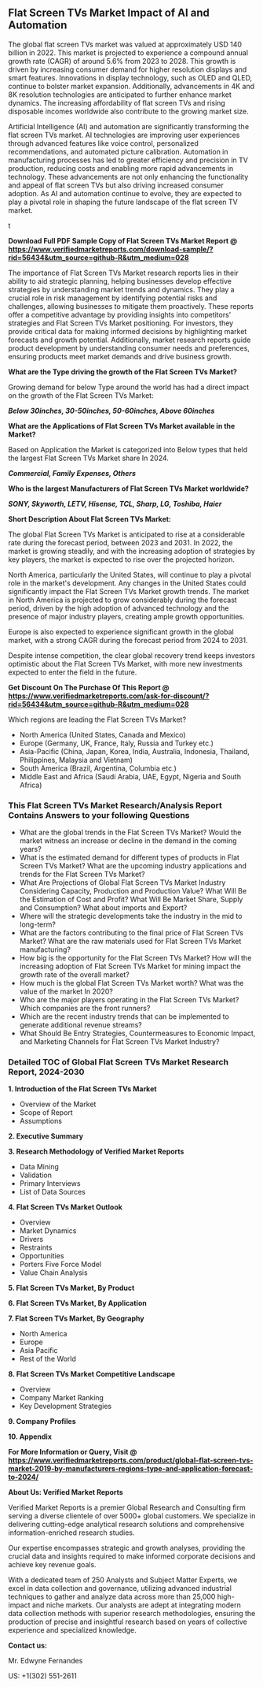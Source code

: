 <h2>Flat Screen TVs Market Impact of AI and Automation</h2><p>The global flat screen TVs market was valued at approximately USD 140 billion in 2022. This market is projected to experience a compound annual growth rate (CAGR) of around 5.6% from 2023 to 2028. This growth is driven by increasing consumer demand for higher resolution displays and smart features. Innovations in display technology, such as OLED and QLED, continue to bolster market expansion. Additionally, advancements in 4K and 8K resolution technologies are anticipated to further enhance market dynamics. The increasing affordability of flat screen TVs and rising disposable incomes worldwide also contribute to the growing market size.</p><p>Artificial Intelligence (AI) and automation are significantly transforming the flat screen TVs market. AI technologies are improving user experiences through advanced features like voice control, personalized recommendations, and automated picture calibration. Automation in manufacturing processes has led to greater efficiency and precision in TV production, reducing costs and enabling more rapid advancements in technology. These advancements are not only enhancing the functionality and appeal of flat screen TVs but also driving increased consumer adoption. As AI and automation continue to evolve, they are expected to play a pivotal role in shaping the future landscape of the flat screen TV market.</p>t</p><p id="" class=""><strong>Download Full PDF Sample Copy of Flat Screen TVs Market Report @ <a href="https://www.verifiedmarketreports.com/download-sample/?rid=56434&utm_source=github-R&utm_medium=028" target="_blank">https://www.verifiedmarketreports.com/download-sample/?rid=56434&utm_source=github-R&utm_medium=028</a></strong></p><p>The importance of&nbsp;Flat Screen TVs Market research reports lies in their ability to aid strategic planning, helping businesses develop effective strategies by understanding market trends and dynamics. They play a crucial role in risk management by identifying potential risks and challenges, allowing businesses to mitigate them proactively. These reports offer a competitive advantage by providing insights into competitors' strategies and Flat Screen TVs Market positioning. For investors, they provide critical data for making informed decisions by highlighting market forecasts and growth potential. Additionally, market research reports guide product development by understanding consumer needs and preferences, ensuring products meet market demands and drive business growth.</p><p><strong>What are the&nbsp;Type driving the growth of the Flat Screen TVs Market?</strong></p><p id="" class="">Growing demand for below Type around the world has had a direct impact on the growth of the Flat Screen TVs Market:</p><em><strong>Below 30inches, 30-50inches, 50-60inches, Above 60inches</strong></em></p><strong>What are the&nbsp;Applications&nbsp;of Flat Screen TVs Market available in the Market?</strong></p><p id="" class="">Based on Application the Market is categorized into Below types that held the largest Flat Screen TVs Market share In 2024.</p><em><strong>Commercial, Family Expenses, Others</strong></em></p><strong>Who is the largest Manufacturers of Flat Screen TVs Market worldwide?</strong></p><p><em><strong>SONY, Skyworth, LETV, Hisense, TCL, Sharp, LG, Toshiba, Haier</strong></em></p><p id="" class=""><strong>Short Description About Flat Screen TVs Market:</strong></p><p>The global Flat Screen TVs Market is anticipated to rise at a considerable rate during the forecast period, between 2023 and 2031. In 2022, the market is growing steadily, and with the increasing adoption of strategies by key players, the market is expected to rise over the projected horizon.</p><p>North America, particularly the United States, will continue to play a pivotal role in the market's development. Any changes in the United States could significantly impact the Flat Screen TVs Market growth trends. The market in North America is projected to grow considerably during the forecast period, driven by the high adoption of advanced technology and the presence of major industry players, creating ample growth opportunities.</p><p>Europe is also expected to experience significant growth in the global market, with a strong CAGR during the forecast period from 2024 to 2031.</p><p>Despite intense competition, the clear global recovery trend keeps investors optimistic about the Flat Screen TVs Market, with more new investments expected to enter the field in the future.</p><p id="" class=""><strong>Get Discount On The Purchase Of This Report @ <a href="https://www.verifiedmarketreports.com/ask-for-discount/?rid=56434&utm_source=github-R&utm_medium=028" target="_blank">https://www.verifiedmarketreports.com/ask-for-discount/?rid=56434&utm_source=github-R&utm_medium=028</a></strong></p>Which regions are leading the Flat Screen TVs Market?</p><ul><li>North America (United States, Canada and Mexico)</li><li>Europe (Germany, UK, France, Italy, Russia and Turkey etc.)</li><li>Asia-Pacific (China, Japan, Korea, India, Australia, Indonesia, Thailand, Philippines, Malaysia and Vietnam)</li><li>South America (Brazil, Argentina, Columbia etc.)</li><li>Middle East and Africa (Saudi Arabia, UAE, Egypt, Nigeria and South Africa)</li></ul><h3 id="" class="">This Flat Screen TVs Market Research/Analysis Report Contains Answers to your following Questions</h3><ul><li>What are the global trends in the Flat Screen TVs Market? Would the market witness an increase or decline in the demand in the coming years?</li><li>What is the estimated demand for different types of products in Flat Screen TVs Market? What are the upcoming industry applications and trends for the Flat Screen TVs Market?</li><li>What Are Projections of Global Flat Screen TVs Market Industry Considering Capacity, Production and Production Value? What Will Be the Estimation of Cost and Profit? What Will Be Market Share, Supply and Consumption? What about imports and Export?</li><li>Where will the strategic developments take the industry in the mid to long-term?</li><li>What are the factors contributing to the final price of Flat Screen TVs Market? What are the raw materials used for Flat Screen TVs Market manufacturing?</li><li>How big is the opportunity for the Flat Screen TVs Market? How will the increasing adoption of Flat Screen TVs Market for mining impact the growth rate of the overall market?</li><li>How much is the global Flat Screen TVs Market worth? What was the value of the market In 2020?</li><li>Who are the major players operating in the Flat Screen TVs Market? Which companies are the front runners?</li><li>Which are the recent industry trends that can be implemented to generate additional revenue streams?</li><li>What Should Be Entry Strategies, Countermeasures to Economic Impact, and Marketing Channels for Flat Screen TVs Market Industry?</li></ul><h3 id="" class="">Detailed TOC of Global Flat Screen TVs Market Research Report, 2024-2030</h3><p id="" class=""><strong>1. Introduction of the Flat Screen TVs Market</strong></p><ul><li>Overview of the Market</li><li>Scope of Report</li><li>Assumptions</li></ul><p id="" class=""><strong>2. Executive Summary</strong></p><p id="" class=""><strong>3. Research Methodology of Verified Market Reports</strong></p><ul><li>Data Mining</li><li>Validation</li><li>Primary Interviews</li><li>List of Data Sources</li></ul><p id="" class=""><strong>4. Flat Screen TVs Market Outlook</strong></p><ul><li>Overview</li><li>Market Dynamics</li><li>Drivers</li><li>Restraints</li><li>Opportunities</li><li>Porters Five Force Model</li><li>Value Chain Analysis</li></ul><p id="" class=""><strong>5. Flat Screen TVs Market, By Product</strong></p><p id="" class=""><strong>6. Flat Screen TVs Market, By Application</strong></p><p id="" class=""><strong>7. Flat Screen TVs Market, By Geography</strong></p><ul><li>North America</li><li>Europe</li><li>Asia Pacific</li><li>Rest of the World</li></ul><p id="" class=""><strong>8. Flat Screen TVs Market Competitive Landscape</strong></p><ul><li>Overview</li><li>Company Market Ranking</li><li>Key Development Strategies</li></ul><p id="" class=""><strong>9. Company Profiles</strong></p><p id="" class=""><strong>10. Appendix</strong></p><p id="" class=""><strong>For More Information or Query, Visit @ <a href="https://www.verifiedmarketreports.com/product/global-flat-screen-tvs-market-2019-by-manufacturers-regions-type-and-application-forecast-to-2024/" target="_blank">https://www.verifiedmarketreports.com/product/global-flat-screen-tvs-market-2019-by-manufacturers-regions-type-and-application-forecast-to-2024/</a></strong></p><p id="" class=""><strong>About Us: Verified Market Reports</strong></p><p id="" class="">Verified Market Reports is a premier Global Research and Consulting firm serving a diverse clientele of over 5000+ global customers. We specialize in delivering cutting-edge analytical research solutions and comprehensive information-enriched research studies.</p><p id="" class="">Our expertise encompasses strategic and growth analyses, providing the crucial data and insights required to make informed corporate decisions and achieve key revenue goals.</p><p id="" class="">With a dedicated team of 250 Analysts and Subject Matter Experts, we excel in data collection and governance, utilizing advanced industrial techniques to gather and analyze data across more than 25,000 high-impact and niche markets. Our analysts are adept at integrating modern data collection methods with superior research methodologies, ensuring the production of precise and insightful research based on years of collective experience and specialized knowledge.</p><p id="" class=""><strong>Contact us:</strong></p><p id="" class="">Mr. Edwyne Fernandes</p><p id="" class="">US: +1(302) 551-2611</p>